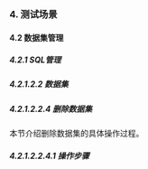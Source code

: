 ### 4. 测试场景

#### 4.2 数据集管理

##### 4.2.1 SQL管理

##### 4.2.1.2.2 数据集

##### 4.2.1.2.2.4 删除数据集

本节介绍删除数据集的具体操作过程。

##### 4.2.1.2.2.4.1 操作步骤
